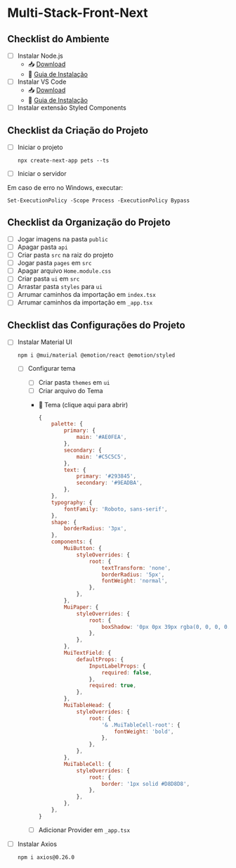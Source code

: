 # Multi-Stack-Front-Next
## Checklist do Ambiente

- [ ]  Instalar Node.js
    - 📥 [Download](https://nodejs.org/en/)
    - 🔗 [Guia de Instalação](https://www.treinaweb.com.br/blog/instalacao-do-node-js-windows-mac-e-linux/)
- [ ]  Instalar VS Code
    - 📥 [Download](https://code.visualstudio.com/)
    - 🔗 [Guia de Instalação](https://www.treinaweb.com.br/blog/instalacao-do-vs-code-no-windows-linux-e-macos/)
- [ ]  Instalar extensão Styled Components

## Checklist da Criação do Projeto

- [ ]  Iniciar o projeto
    
    `npx create-next-app pets --ts` 
    
- [ ]  Iniciar o servidor

Em caso de erro no Windows, executar:

`Set-ExecutionPolicy -Scope Process -ExecutionPolicy Bypass`

## Checklist da Organização do Projeto

- [ ]  Jogar imagens na pasta `public`
- [ ]  Apagar pasta `api`
- [ ]  Criar pasta `src` na raiz do projeto
- [ ]  Jogar pasta `pages` em `src`
- [ ]  Apagar arquivo `Home.module.css`
- [ ]  Criar pasta `ui` em  `src`
- [ ]  Arrastar pasta `styles` para `ui`
- [ ]  Arrumar caminhos da importação em `index.tsx`
- [ ]  Arrumar caminhos da importação em `_app.tsx`

## Checklist das Configurações do Projeto

- [ ]  Instalar Material UI
    
    `npm i @mui/material @emotion/react @emotion/styled`
    
    - [ ]  Configurar tema
        - [ ]  Criar pasta `themes` em `ui`
        - [ ]  Criar arquivo do Tema
        - 🎨 Tema (clique aqui para abrir)
            
            ```jsx
            {
                palette: {
                    primary: {
                        main: '#AE0FEA',
                    },
                    secondary: {
                        main: '#C5C5C5',
                    },
                    text: {
                        primary: '#293845',
                        secondary: '#9EADBA',
                    },
                },
                typography: {
                    fontFamily: 'Roboto, sans-serif',
                },
                shape: {
                    borderRadius: '3px',
                },
                components: {
                    MuiButton: {
                        styleOverrides: {
                            root: {
                                textTransform: 'none',
                                borderRadius: '5px',
                                fontWeight: 'normal',
                            },
                        },
                    },
                    MuiPaper: {
                        styleOverrides: {
                            root: {
                                boxShadow: '0px 0px 39px rgba(0, 0, 0, 0.05)',
                            },
                        },
                    },
                    MuiTextField: {
                        defaultProps: {
                            InputLabelProps: {
                                required: false,
                            },
                            required: true,
                        },
                    },
                    MuiTableHead: {
                        styleOverrides: {
                            root: {
                                '& .MuiTableCell-root': {
                                    fontWeight: 'bold',
                                },
                            },
                        },
                    },
                    MuiTableCell: {
                        styleOverrides: {
                            root: {
                                border: '1px solid #D8D8D8',
                            },
                        },
                    },
                },
            }
            ```
            
        - [ ]  Adicionar Provider em `_app.tsx`
- [ ]  Instalar Axios
    
    `npm i axios@0.26.0`
